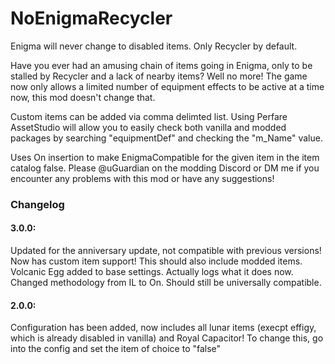 # NoEnigmaRecycler
Enigma will never change to disabled items.
Only Recycler by default.

Have you ever had an amusing chain of items going in Enigma, only to be stalled by Recycler and a lack of nearby items? Well no more!
The game now only allows a limited number of equipment effects to be active at a time now, this mod doesn't change that.

Custom items can be added via comma delimted list.
Using Perfare AssetStudio will allow you to easily check both vanilla and modded packages by searching "equipmentDef" and checking the "m_Name" value.

Uses On insertion to make EnigmaCompatible for the given item in the item catalog false.
Please @uGuardian on the modding Discord or DM me if you encounter any problems with this mod or have any suggestions!

### Changelog

#### 3.0.0:
Updated for the anniversary update, not compatible with previous versions!
Now has custom item support! This should also include modded items.
Volcanic Egg added to base settings.
Actually logs what it does now.
Changed methodology from IL to On. Should still be universally compatible.

#### 2.0.0:
Configuration has been added, now includes all lunar items (execpt effigy, which is already disabled in vanilla) and Royal Capacitor!
To change this, go into the config and set the item of choice to "false"